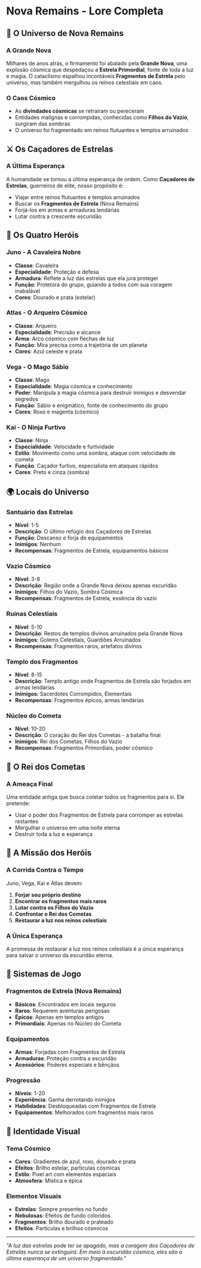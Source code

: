 # Nova Remains - Lore Completa

## 🌌 **O Universo de Nova Remains**

### **A Grande Nova**
Milhares de anos atrás, o firmamento foi abalado pela **Grande Nova**, uma explosão cósmica que despedaçou a **Estrela Primordial**, fonte de toda a luz e magia. O cataclismo espalhou incontáveis **Fragmentos de Estrela** pelo universo, mas também mergulhou os reinos celestiais em caos.

### **O Caos Cósmico**
- As **divindades cósmicas** se retraíram ou pereceram
- Entidades malignas e corrompidas, conhecidas como **Filhos do Vazio**, surgiram das sombras
- O universo foi fragmentado em reinos flutuantes e templos arruinados

## ⚔️ **Os Caçadores de Estrelas**

### **A Última Esperança**
A humanidade se tornou a última esperança de ordem. Como **Caçadores de Estrelas**, guerreiros de elite, nosso propósito é:
- Viajar entre reinos flutuantes e templos arruinados
- Buscar os **Fragmentos de Estrela** (Nova Remains)
- Forjá-los em armas e armaduras lendárias
- Lutar contra a crescente escuridão

## 🦸 **Os Quatro Heróis**

### **Juno - A Cavaleira Nobre**
- **Classe**: Cavaleira
- **Especialidade**: Proteção e defesa
- **Armadura**: Reflete a luz das estrelas que ela jura proteger
- **Função**: Protetora do grupo, guiando a todos com sua coragem inabalável
- **Cores**: Dourado e prata (estelar)

### **Atlas - O Arqueiro Cósmico**
- **Classe**: Arqueiro
- **Especialidade**: Precisão e alcance
- **Arma**: Arco cósmico com flechas de luz
- **Função**: Mira precisa como a trajetória de um planeta
- **Cores**: Azul celeste e prata

### **Vega - O Mago Sábio**
- **Classe**: Mago
- **Especialidade**: Magia cósmica e conhecimento
- **Poder**: Manipula a magia cósmica para destruir inimigos e desvendar segredos
- **Função**: Sábio e enigmático, fonte de conhecimento do grupo
- **Cores**: Roxo e magenta (cósmico)

### **Kai - O Ninja Furtivo**
- **Classe**: Ninja
- **Especialidade**: Velocidade e furtividade
- **Estilo**: Movimento como uma sombra, ataque com velocidade de cometa
- **Função**: Caçador furtivo, especialista em ataques rápidos
- **Cores**: Preto e cinza (sombra)

## 🌍 **Locais do Universo**

### **Santuário das Estrelas**
- **Nível**: 1-5
- **Descrição**: O último refúgio dos Caçadores de Estrelas
- **Função**: Descanso e forja de equipamentos
- **Inimigos**: Nenhum
- **Recompensas**: Fragmentos de Estrela, equipamentos básicos

### **Vazio Cósmico**
- **Nível**: 3-8
- **Descrição**: Região onde a Grande Nova deixou apenas escuridão
- **Inimigos**: Filhos do Vazio, Sombra Cósmica
- **Recompensas**: Fragmentos de Estrela, essência do vazio

### **Ruínas Celestiais**
- **Nível**: 5-10
- **Descrição**: Restos de templos divinos arruinados pela Grande Nova
- **Inimigos**: Golems Celestiais, Guardiões Arruinados
- **Recompensas**: Fragmentos raros, artefatos divinos

### **Templo dos Fragmentos**
- **Nível**: 8-15
- **Descrição**: Templo antigo onde Fragmentos de Estrela são forjados em armas lendárias
- **Inimigos**: Sacerdotes Corrompidos, Elementais
- **Recompensas**: Fragmentos épicos, armas lendárias

### **Núcleo do Cometa**
- **Nível**: 10-20
- **Descrição**: O coração do Rei dos Cometas - a batalha final
- **Inimigos**: Rei dos Cometas, Filhos do Vazio
- **Recompensas**: Fragmentos Primordiais, poder cósmico

## 👑 **O Rei dos Cometas**

### **A Ameaça Final**
Uma entidade antiga que busca coletar todos os fragmentos para si. Ele pretende:
- Usar o poder dos Fragmentos de Estrela para corromper as estrelas restantes
- Mergulhar o universo em uma noite eterna
- Destruir toda a luz e esperança

## 🎯 **A Missão dos Heróis**

### **A Corrida Contra o Tempo**
Juno, Vega, Kai e Atlas devem:
1. **Forjar seu próprio destino**
2. **Encontrar os fragmentos mais raros**
3. **Lutar contra os Filhos do Vazio**
4. **Confrontar o Rei dos Cometas**
5. **Restaurar a luz nos reinos celestiais**

### **A Única Esperança**
A promessa de restaurar a luz nos reinos celestiais é a única esperança para salvar o universo da escuridão eterna.

## 🔮 **Sistemas de Jogo**

### **Fragmentos de Estrela (Nova Remains)**
- **Básicos**: Encontrados em locais seguros
- **Raros**: Requerem aventuras perigosas
- **Épicos**: Apenas em templos antigos
- **Primordiais**: Apenas no Núcleo do Cometa

### **Equipamentos**
- **Armas**: Forjadas com Fragmentos de Estrela
- **Armaduras**: Proteção contra a escuridão
- **Acessórios**: Poderes especiais e bênçãos

### **Progressão**
- **Níveis**: 1-20
- **Experiência**: Ganha derrotando inimigos
- **Habilidades**: Desbloqueadas com Fragmentos de Estrela
- **Equipamentos**: Melhorados com fragmentos mais raros

## 🎨 **Identidade Visual**

### **Tema Cósmico**
- **Cores**: Gradientes de azul, roxo, dourado e prata
- **Efeitos**: Brilho estelar, partículas cósmicas
- **Estilo**: Pixel art com elementos espaciais
- **Atmosfera**: Mística e épica

### **Elementos Visuais**
- **Estrelas**: Sempre presentes no fundo
- **Nebulosas**: Efeitos de fundo coloridos
- **Fragmentos**: Brilho dourado e prateado
- **Efeitos**: Partículas e brilhos cósmicos

---

*"A luz das estrelas pode ter se apagado, mas a coragem dos Caçadores de Estrelas nunca se extinguirá. Em meio à escuridão cósmica, eles são a última esperança de um universo fragmentado."*
